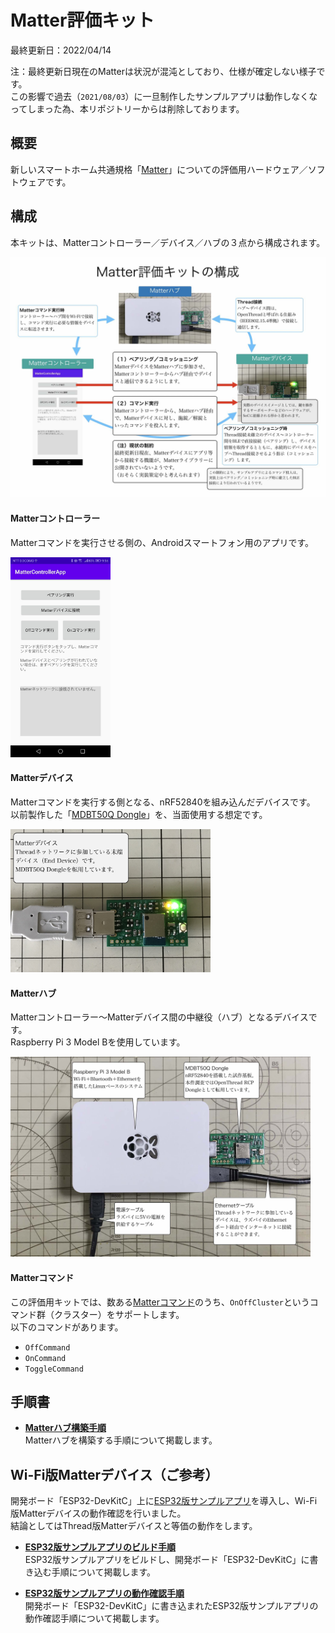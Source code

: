 # Matter評価キット

最終更新日：2022/04/14

注：最終更新日現在のMatterは状況が混沌としており、仕様が確定しない様子です。<br>
この影響で過去（`2021/08/03`）に一旦制作したサンプルアプリは動作しなくなってしまった為、本リポジトリーからは削除しております。

## 概要
新しいスマートホーム共通規格「[Matter](https://buildwithmatter.com)」についての評価用ハードウェア／ソフトウェアです。

## 構成

本キットは、Matterコントローラー／デバイス／ハブの３点から構成されます。

<img src="assets01/0000.jpg" width="700">

#### Matterコントローラー
Matterコマンドを実行させる側の、Androidスマートフォン用のアプリです。

<img src="assets01/0001.jpg" width="160">

#### Matterデバイス
Matterコマンドを実行する側となる、nRF52840を組み込んだデバイスです。<br>
以前製作した「[MDBT50Q Dongle](../FIDO2Device/MDBT50Q_Dongle/README.md)」を、当面使用する想定です。

<img src="assets01/0002.jpg" width="320">

#### Matterハブ
Matterコントローラー〜Matterデバイス間の中継役（ハブ）となるデバイスです。<br>
Raspberry Pi 3 Model Bを使用しています。

<img src="assets01/0003.jpg" width="480">

#### Matterコマンド
この評価用キットでは、数ある[Matterコマンド](https://github.com/project-chip/connectedhomeip/blob/master/src/controller/data_model/gen/CHIPClusters.h)のうち、`OnOffCluster`というコマンド群（クラスター）をサポートします。<br>
以下のコマンドがあります。
- `OffCommand`
- `OnCommand`
- `ToggleCommand`

## 手順書

- <b>[Matterハブ構築手順](../MatterPoCKit/SETUPHUB.md)</b><br>
Matterハブを構築する手順について掲載します。

## Wi-Fi版Matterデバイス（ご参考）

開発ボード「ESP32-DevKitC」上に[ESP32版サンプルアプリ](https://github.com/project-chip/connectedhomeip/tree/master/examples/lock-app/esp32)を導入し、Wi-Fi版Matterデバイスの動作確認を行いました。<br>
結論としてはThread版Matterデバイスと等価の動作をします。

- <b>[ESP32版サンプルアプリのビルド手順](../MatterPoCKit/ESP32SAMPLE.md)</b><br>
ESP32版サンプルアプリをビルドし、開発ボード「ESP32-DevKitC」に書き込む手順について掲載します。

- <b>[ESP32版サンプルアプリの動作確認手順](../MatterPoCKit/ESP32SAMPLECMD.md)</b><br>
開発ボード「ESP32-DevKitC」に書き込まれたESP32版サンプルアプリの動作確認手順について掲載します。

